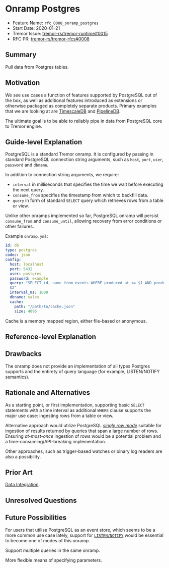 # Onramp Postgres

- Feature Name: `rfc_0008_onramp_postgres`
- Start Date: 2020-01-21
- Tremor Issue:
  [tremor-rs/tremor-runtime#0015](https://github.com/tremor-rs/tremor-rfcs/issues/15)
- RFC PR: [tremor-rs/tremor-rfcs#0008](https://github.com/tremor-rs/tremor-rfcs/pull/14)


## Summary
[summary]: #summary

Pull data from Postgres tables.

## Motivation
[motivation]: #motivation

We see use cases a function of features supported by PostgreSQL out of the box,
as well as additional features introduced as extensions or otherwise packaged as
completely separate products. Primary examples that we are looking at are [TimescaleDB](https://www.timescale.com/) and [PipelineDB](https://www.pipelinedb.com/).

The ultimate goal is to be able to reliably pipe in data from PostgreSQL core to Tremor engine.

## Guide-level Explanation
[guide-level-explanation]: #guide-level-explanation

PostgreSQL is a standard Tremor onramp. It is configured by passing in standard PostgreSQL connection string arguments, such as `host`, `port`, `user`, `password` and `dbname`.

In addition to connection string arguments, we require:
* `interval` in milliseconds that specifies the time we wait before executing the next query.
* `consume_from` specifies the timestamp from which to backfill data.
* `query` in form of standard `SELECT` query which retrieves rows from a table or view.

Unlike other onramps implemented so far, PostgreSQL onramp will persist `consume_from` and `consume_until`, allowing recovery from error conditions or other failures.

Example `onramp.yml`:

```yml
id: db
type: postgres
codec: json
config:
  host: localhost
  port: 5432
  user: postgres
  password: example
  query: "SELECT id, name from events WHERE produced_at <= $1 AND produced_at >
  $2"
  interval_ms: 1000
  dbname: sales
  cache:
    path: "/path/to/cache.json"
    size: 4096
```

Cache is a memory mapped region, either file-based or anonymous.

## Reference-level Explanation
[reference-level-explanation]: #reference-level-explanation

## Drawbacks
[drawbacks]: #drawbacks

The onramp does not provide an implementation of all types Postgres supports and
the entirety of query language (for example, LISTEN/NOTIFY semantics).

## Rationale and Alternatives
[rationale-and-alternatives]: #rationale-and-alternatives

As a starting point, or first implementation, supporting basic `SELECT` statements with a time interval as additional `WHERE` clause supports the major use case: ingesting rows from a table or view.

Alternative approach would utilize PostgreSQL [_single row mode_](https://www.postgresql.org/docs/12/libpq-single-row-mode.html) suitable for ingestion of results returned by queries that span a large number of rows. Ensuring _at-most-once_ ingestion of rows would be a potential problem and a time-consuming/API-breaking implementation.

Other approaches, such as trigger-based watches or binary log readers are also a
possibility.

## Prior Art
[prior-art]: #prior-art

[Data Integration](https://en.wikipedia.org/wiki/Data_integration).

## Unresolved Questions
[unresolved-questions]: #unresolved-questions

## Future Possibilities
[future-possibilities]: #future-possibilities

For users that utilise PostgreSQL as an event store, which seems to be a more
common use case lately, support for [`LISTEN/NOTIFY`](https://www.postgresql.org/docs/12/sql-notify.html) would be essential to become one of modes of this onramp.

Support multiple queries in the same onramp.

More flexible means of specifying parameters.
